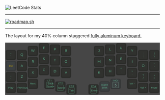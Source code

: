 ![LeetCode Stats](https://leetcard.jacoblin.cool/leandwo?theme=unicorn&font=Noto%20Sans&ext=activity)

---

[![roadmap.sh](https://roadmap.sh/card/wide/673faf855434bf319a1b7cc3?variant=dark)](https://roadmap.sh)

---

The layout for my 40% column staggered [fully aluminum keyboard.](https://github.com/foostan/corneliuskbd)

![Cornelius Layout](cornelius.png)
